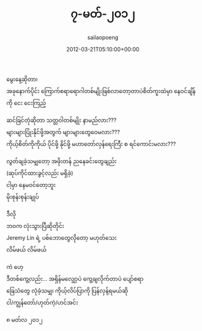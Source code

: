 ﻿---
_last_editor_used_jetpack: block-editor
_publicize_job_id: "59329744989"
_wp_old_date: "2021-06-08"
author: sailaopoeng
categories:
  - poems
date: "2012-03-21T05:10:00+00:00"
parent_post_id: null
post_id: "43"
timeline_notification: "1623104831"
title: ၇-မတ်-၂၀၁၂
url: /2012/03/21/၇-မတ်-၂၀၁၂/

---
မွေးနေ့ဆိုတာ၊  
အခုနောက်ပိုင်း ကြောက်စရာရောဂါတစ်မျိုးဖြစ်လာတော့တာပဲစိတ်ကူးထဲမှာ နေဝင်ချိန်ကို ငေး ငေးကြည့်

ဆင်ခြင်တုံဆိုတာ သတ္တဝါတစ်မျိုး နာမည်လား???  
များများပြုံးနိုင်ဖို့အတွက် များများတွေဝေမလား???  
ကိုယ့်စိတ်ကိုကိုယ် ပိုင်ဖို့ နိုင်ဖို့ မဟာတော်လှန်ရေးကြီး စ ရင်ကောင်းမလား???

လွတ်ချခဲ့သမျှတော့ အဖိုးတန် ညနေခင်းတွေချည်း  
(ဆုပ်ကိုင်ထားခွင့်လည်း မရှိခဲ့)  
ငါ့မှာ နေမဝင်တော့ဘူး  
မိုးစုန်းစုန်းချုပ်

ဒီလို  
ဘဝက လုံးသွားပြီဆိုတိုင်း  
Jeremy Lin ရဲ့ ပစ်ဘောတွေလိုတော့ မဟုတ်သေး  
လိမ်ဖယ် လိမ်ဖယ်

ကဲ ဟေ့  
ဒီတစ်ကွေ့လည်း… အရှိန်မလျှော့ပဲ ကွေ့ချလိုက်တာပဲ ပျော်စရာ  
ခြေသံတွေ လုံခဲ့သမျှ၊ ကိုယ့်လိပ်ပြာကို ပြန်လှန့်ရမယ်ဆို  
ငါ/ကျွန်တော်/ဟုတ်ကဲ့/ဟင်အင်း

၈ မတ်လ ၂၀၁၂
